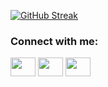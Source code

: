 [![GitHub Streak](https://github-readme-streak-stats.herokuapp.com/?user=skovdev)](https://git.io/streak-stats)

<h3 align="left">Connect with me:</h3>
<p align="left">
<a href="https://www.linkedin.com/in/stanislav-kovalenko/" target="blank"><img align="center" src="https://cdn.jsdelivr.net/npm/simple-icons@3.0.1/icons/linkedin.svg" alt="" height="30" width="40" /></a>
<a href="your link" target="blank"><img align="center" src="https://cdn.jsdelivr.net/npm/simple-icons@3.0.1/icons/telegram.svg" alt="" height="30" width="40" /></a>
<a href="your link" target="blank"><img align="center" src="https://cdn.jsdelivr.net/npm/simple-icons@3.0.1/icons/skype.svg" alt="" height="30" width="40" /></a>
</p>
